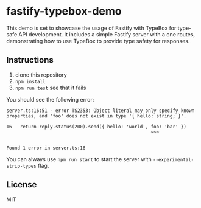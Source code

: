 # fastify-typebox-demo

This demo is set to showcase the usage of Fastify with TypeBox for type-safe API development.
It includes a simple Fastify server with a one routes, demonstrating how to use TypeBox
to provide type safety for responses.

## Instructions

1. clone this repository
2. `npm install` 
3. `npm run test` see that it fails

You should see the following error:

```
server.ts:16:51 - error TS2353: Object literal may only specify known properties, and 'foo' does not exist in type '{ hello: string; }'.

16   return reply.status(200).send({ hello: 'world', foo: 'bar' })
                                                     ~~~


Found 1 error in server.ts:16
```

You can always use `npm run start` to start the server with `--experimental-strip-types` flag.

## License

MIT
